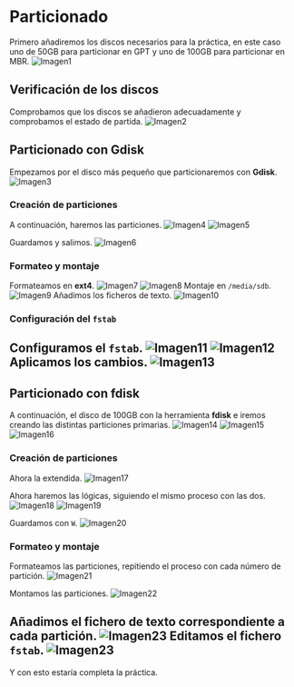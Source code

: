 # Particionado

Primero añadiremos los discos necesarios para la práctica, en este caso uno de 50GB para particionar en GPT y uno de 100GB para particionar en MBR.
![Imagen1](../ud3/Imagenes/1.png)


## Verificación de los discos

Comprobamos que los discos se añadieron adecuadamente y comprobamos el estado de partida.
![Imagen2](./Imagenes/2.png)
## Particionado con Gdisk

Empezamos por el disco más pequeño que particionaremos con **Gdisk**.
![Imagen3](./Imagenes/3.png)

### Creación de particiones

A continuación, haremos las particiones.
![Imagen4](./Imagenes/4.png)
![Imagen5](./Imagenes/5.png)

Guardamos y salimos.
![Imagen6](./Imagenes/6.png)
### Formateo y montaje

Formateamos en **ext4**.
![Imagen7](./Imagenes/7.png)
![Imagen8](./Imagenes/8.png)
Montaje en `/media/sdb`.
![Imagen9](./Imagenes/9.png)
Añadimos los ficheros de texto.
![Imagen10](./Imagenes/10.png)
### Configuración del `fstab`

Configuramos el `fstab`.
![Imagen11](./Imagenes/11.png)
![Imagen12](./Imagenes/12.png)
Aplicamos los cambios.
![Imagen13](./Imagenes/13.png)
---

## Particionado con fdisk

A continuación, el disco de 100GB con la herramienta **fdisk** e iremos creando las distintas particiones primarias.
![Imagen14](./Imagenes/14.png)
![Imagen15](./Imagenes/15.png)
![Imagen16](./Imagenes/16.png)

### Creación de particiones

Ahora la extendida.
![Imagen17](./Imagenes/17.png)

Ahora haremos las lógicas, siguiendo el mismo proceso con las dos.
![Imagen18](./Imagenes/18.png)
![Imagen19](./Imagenes/19.png)

Guardamos con `W`.
![Imagen20](./Imagenes/20.png)
### Formateo y montaje

Formateamos las particiones, repitiendo el proceso con cada número de partición.
![Imagen21](./Imagenes/21.png)

Montamos las particiones.
![Imagen22](./Imagenes/22.png)

Añadimos el fichero de texto correspondiente a cada partición.
![Imagen23](./Imagenes/23.png)
Editamos el fichero `fstab`.
![Imagen23](./Imagenes/ultima.png)
---

Y con esto estaría completa la práctica.
